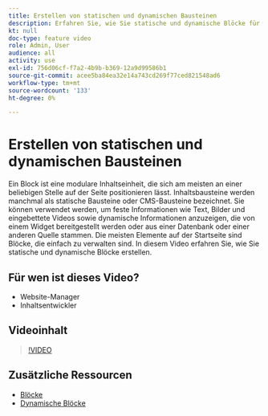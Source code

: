 ```yaml
---
title: Erstellen von statischen und dynamischen Bausteinen
description: Erfahren Sie, wie Sie statische und dynamische Blöcke für Ihre Store-Seiten erstellen.
kt: null
doc-type: feature video
role: Admin, User
audience: all
activity: use
exl-id: 756d06cf-f7a2-4b9b-b369-12a9d99586b1
source-git-commit: acee5ba84ea32e14a743cd269f77ced821548ad6
workflow-type: tm+mt
source-wordcount: '133'
ht-degree: 0%

---
```


# Erstellen von statischen und dynamischen Bausteinen

Ein Block ist eine modulare Inhaltseinheit, die sich am meisten an einer beliebigen Stelle auf der Seite positionieren lässt. Inhaltsbausteine werden manchmal als statische Bausteine oder CMS-Bausteine bezeichnet. Sie können verwendet werden, um feste Informationen wie Text, Bilder und eingebettete Videos sowie dynamische Informationen anzuzeigen, die von einem Widget bereitgestellt werden oder aus einer Datenbank oder einer anderen Quelle stammen. Die meisten Elemente auf der Startseite sind Blöcke, die einfach zu verwalten sind. In diesem Video erfahren Sie, wie Sie statische und dynamische Blöcke erstellen.

## Für wen ist dieses Video?

- Website-Manager
- Inhaltsentwickler

## Videoinhalt

>[!VIDEO](https://video.tv.adobe.com/v/343783?quality=12&learn=on)

## Zusätzliche Ressourcen

- [Blöcke](https://docs.magento.com/user-guide/cms/blocks.html)
- [Dynamische Blöcke](https://docs.magento.com/user-guide/cms/dynamic-blocks.html)
